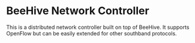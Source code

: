 BeeHive Network Controller
==========================
This is a distributed network controller built on top of BeeHive. It supports
OpenFlow but can be easily extended for other southband protocols.
